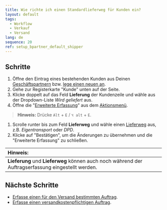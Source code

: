 ```yaml
---
title: Wie richte ich einen Standardlieferweg für Kunden ein?
layout: default
tags:
  - Workflow
  - Verkauf
  - Versand
lang: de
sequence: 20
ref: setup_bpartner_default_shipper
---
```


## Schritte
1. Öffne den Eintrag eines bestehenden Kunden aus Deinen [Geschäftspartnern](Menu) bzw. [lege einen neuen an](Neuer_Geschaeftspartner_Kunde).
1. Gehe zur Registerkarte "Kunde" unten auf der Seite.
1. Klicke doppelt auf das Feld **Lieferung** der Kundenzeile und wähle aus der Dropdown-Liste *Wird geliefert* aus.
1. Öffne die "[Erweiterte Erfassung](Ansichten)" aus dem [Aktionsmenü](AktionStarten).
 >**Hinweis:** Drücke `Alt` + `E` / `⌥ alt` + `E`.

1. Scrolle runter bis zum Feld **Lieferweg** und wähle einen [Lieferweg](Lieferwege_konfigurieren) aus, z.B. *Eigentransport* oder *DPD*.
1. Klicke auf "Bestätigen", um die Änderungen zu übernehmen und die "Erweiterte Erfassung" zu schließen.

| **Hinweis:** |
| :--- |
| **Lieferung** und **Lieferweg** können auch noch während der Auftragserfassung eingestellt werden. |

## Nächste Schritte
- [Erfasse einen für den Versand bestimmten Auftrag](Auftrag_erfassen_Versand).
- [Erfasse einen versandkostenpflichtigen Auftrag](Auftrag_erfassen_Versandkosten).
